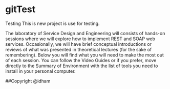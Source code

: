 # gitTest
Testing
This is new project is use for testing.

The laboratory of Service Design and Engineering will consists of hands-on sessions where we will explore how to implement REST and SOAP web services. Occasionally, we will have brief conceptual introductions or reviews of what was presented in theoretical lectures (for the sake of remembering). Below you will find what you will need to make the most out of each session. You can follow the Video Guides or if you prefer, move directly to the Summary of Environment with the list of tools you need to install in your personal computer.  
 
##Copyright @idham